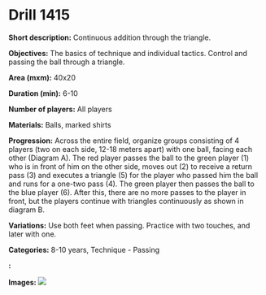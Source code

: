 # Drill 1415

**Short description:**
Continuous addition through the triangle.

**Objectives:**
The basics of technique and individual tactics. Control and passing the ball through a triangle.

**Area (mxm):**
40x20

**Duration (min):**
6-10

**Number of players:**
All players

**Materials:**
Balls, marked shirts

**Progression:**
Across the entire field, organize groups consisting of 4 players (two on each side, 12-18 meters apart) with one ball, facing each other (Diagram A). The red player passes the ball to the green player (1) who is in front of him on the other side, moves out (2) to receive a return pass (3) and executes a triangle (5) for the player who passed him the ball and runs for a one-two pass (4). The green player then passes the ball to the blue player (6). After this, there are no more passes to the player in front, but the players continue with triangles continuously as shown in diagram B.

**Variations:**
Use both feet when passing. Practice with two touches, and later with one.

**Categories:**
8-10 years, Technique - Passing

**:**


**Images:**
![](https://www.coachingfutsal.com/\images\6d9bc38c-654b-4026-9fe6-154ef3705f24_219.png)

